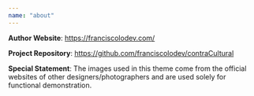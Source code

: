 ```yaml
---
name: "about"
---
```

**Author Website**: https://franciscolodev.com/


**Project Repository**: https://github.com/franciscolodev/contraCultural


**Special Statement**: The images used in this theme come from the official websites of other designers/photographers and are used solely for functional demonstration.
